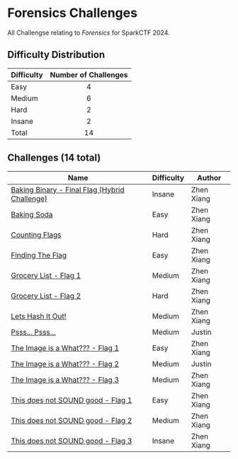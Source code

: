# Forensics Challenges

All Challengse relating to *Forensics* for SparkCTF 2024.

## Difficulty Distribution

| Difficulty | Number of Challenges |
| ---------- |:--------------------:|
| Easy | 4 |
| Medium | 6 |
| Hard | 2 |
| Insane | 2 |
| Total | 14 |

## Challenges (14 total)

| Name | Difficulty | Author |
| ---- | ---------- | ------ |
| [Baking Binary - Final Flag (Hybrid Challenge)](./BakingBinary) | Insane | Zhen Xiang |
| [Baking Soda](./BakingSoda) | Easy | Zhen Xiang |
| [Counting Flags](./CountingFlags) | Hard | Zhen Xiang |
| [Finding The Flag](./FindingTheFlag) | Easy | Zhen Xiang |
| [Grocery List - Flag 1](./GroceryList1) | Medium | Zhen Xiang |
| [Grocery List - Flag 2](./GroceryList2) | Hard | Zhen Xiang |
| [Lets Hash It Out!](./LetsHashItOut) | Medium | Zhen Xiang |
| [Psss... Psss...](./PsssPsss) | Medium | Justin |
| [The Image is a What??? - Flag 1](./TheImageIsAWhat1) | Easy | Zhen Xiang |
| [The Image is a What??? - Flag 2](./TheImageIsAWhat2) | Medium | Justin |
| [The Image is a What??? - Flag 3](./TheImageIsAWhat3) | Medium | Zhen Xiang |
| [This does not SOUND good - Flag 1](./ThisDoesNotSoundGood1) | Easy | Zhen Xiang |
| [This does not SOUND good - Flag 2](./ThisDoesNotSoundGood2) | Medium | Zhen Xiang |
| [This does not SOUND good - Flag 3](./ThisDoesNotSoundGood3) | Insane | Zhen Xiang |
